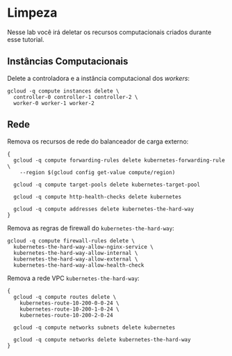 # Limpeza

Nesse lab você irá deletar os recursos computacionais criados durante esse tutorial.

## Instâncias Computacionais

Delete a controladora e a instância computacional dos _workers_:

```
gcloud -q compute instances delete \
  controller-0 controller-1 controller-2 \
  worker-0 worker-1 worker-2
```

## Rede

Remova os recursos de rede do balanceador de carga externo:

```
{
  gcloud -q compute forwarding-rules delete kubernetes-forwarding-rule \
    --region $(gcloud config get-value compute/region)

  gcloud -q compute target-pools delete kubernetes-target-pool

  gcloud -q compute http-health-checks delete kubernetes

  gcloud -q compute addresses delete kubernetes-the-hard-way
}
```

Remova as regras de firewall do `kubernetes-the-hard-way`:

```
gcloud -q compute firewall-rules delete \
  kubernetes-the-hard-way-allow-nginx-service \
  kubernetes-the-hard-way-allow-internal \
  kubernetes-the-hard-way-allow-external \
  kubernetes-the-hard-way-allow-health-check
```

Remova a rede VPC `kubernetes-the-hard-way`:

```
{
  gcloud -q compute routes delete \
    kubernetes-route-10-200-0-0-24 \
    kubernetes-route-10-200-1-0-24 \
    kubernetes-route-10-200-2-0-24

  gcloud -q compute networks subnets delete kubernetes

  gcloud -q compute networks delete kubernetes-the-hard-way
}
```
